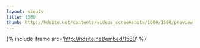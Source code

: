 ```yaml
---
layout: sieutv
title: 1580
thumb: http://hdsite.net/contents/videos_screenshots/1000/1580/preview_360p.mp4.jpg
---
```

{% include iframe src='http://hdsite.net/embed/1580' %}
 
